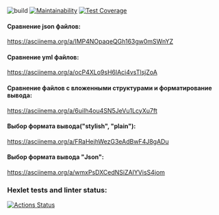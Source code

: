 ![build](https://github.com/12oprs/java-project-lvl2/actions/workflows/build.yml/badge.svg)
[![Maintainability](https://api.codeclimate.com/v1/badges/efbeada1f424b6e5d0dc/maintainability)](https://codeclimate.com/github/12oprs/java-project-lvl2/maintainability)
[![Test Coverage](https://api.codeclimate.com/v1/badges/efbeada1f424b6e5d0dc/test_coverage)](https://codeclimate.com/github/12oprs/java-project-lvl2/test_coverage)

#### Сравнение json файлов: 
https://asciinema.org/a/IMP4NOpaqeQGh163gw0mSWnYZ

#### Сравнение yml файлов: 
https://asciinema.org/a/ocP4XLo9sH6lAci4vsTlsjZoA

#### Сравнение файлов с вложенными структурами и форматирование вывода:
https://asciinema.org/a/6uiIh4ou4SN5JeVu1LcyXu7ft

#### Выбор формата вывода("stylish", "plain"):
https://asciinema.org/a/FRaHejhWezG3eAdBwF4J8gADu

#### Выбор формата вывода "Json":
https://asciinema.org/a/wmxPsDXCedNSiZAIYVisS4jom

### Hexlet tests and linter status:
[![Actions Status](https://github.com/12oprs/java-project-lvl2/workflows/hexlet-check/badge.svg)](https://github.com/12oprs/java-project-lvl2/actions)

